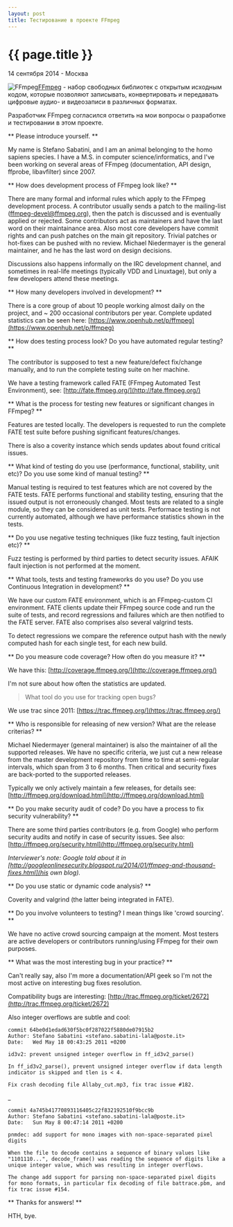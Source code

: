 ```yaml
---
layout: post
title: Тестирование в проекте FFmpeg
---
```


{{ page.title }}
================

<p class="meta">14 сентября 2014 - Москва</p>

<!--
http://samples.mplayerhq.hu
FATE http://www.opennet.ru/opennews/art.shtml?num=38832
https://github.com/vivienschilis/ffmpeg/blob/master/doc/fate.txt
http://cybersip.googlecode.com/git/ffmpeg/doc/fate.html
-->

<img src="http://blog.bronevichok.ru/images/logo-ffmpeg.png" alt="FFmpeg" style="float:left">

[FFmpeg](https://www.ffmpeg.org) - набор свободных библиотек
с открытым исходным кодом, которые позволяют записывать,
конвертировать и передавать цифровые аудио- и видеозаписи в различных форматах.

Разработчик FFmpeg согласился ответить на мои вопросы
о разработке и тестировании в этом проекте.

** Please introduce yourself. **

My name is Stefano Sabatini, and I am an animal belonging to the homo
sapiens species. I have a M.S. in computer science/informatics, and
I've been working on several areas of FFmpeg (documentation, API
design, ffprobe, libavfilter) since 2007.

** How does development process of FFmpeg look like? **

There are many formal and informal rules which apply to the FFmpeg
development process. A contributor usually sends a patch to the
mailing-list (<ffmpeg-devel@ffmpeg.org>), then the patch is discussed
and is eventually applied or rejected. Some contributors act as
maintainers and have the last word on their maintainance area. Also
most core developers have commit rights and can push patches on the
main git repository. Trivial patches or hot-fixes can be pushed with
no review. Michael Niedermayer is the general maintainer, and he has
the last word on design decisions.

Discussions also happens informally on the IRC development channel,
and sometimes in real-life meetings (typically VDD and Linuxtage), but
only a few developers attend these meetings.

** How many developers involved in development? **

There is a core group of about 10 people working almost daily on the
project, and ~ 200 occasional contributors per year. Complete
updated statistics can be seen here:
[https://www.openhub.net/p/ffmpeg](https://www.openhub.net/p/ffmpeg)

** How does testing process look? Do you have automated regular testing? **

The contributor is supposed to test a new feature/defect fix/change
manually, and to run the complete testing suite on her machine.

We have a testing framework called FATE (FFmpeg Automated Test
Environment), see: [http://fate.ffmpeg.org/](http://fate.ffmpeg.org/)

** What is the process for testing new features or significant changes in FFmpeg? **

Features are tested locally. The developers is requested to run the
complete FATE test suite before pushing significant features/changes.

There is also a coverity instance which sends updates about found
critical issues.

** What kind of testing do you use (performance, functional, stability, unit etc)?
Do you use some kind of manual testing? **

Manual testing is required to test features which are not covered by
the FATE tests. FATE performs functional and stability testing,
ensuring that the issued output is not erroneously changed. Most tests
are related to a single module, so they can be considered as unit
tests. Performace testing is not currently automated, although we have
performance statistics shown in the tests.

** Do you use negative testing techniques (like fuzz testing, fault injection etc)? **

Fuzz testing is performed by third parties to detect security
issues. AFAIK fault injection is not performed at the moment.

** What tools, tests and testing frameworks do you use? Do you use
Continuous Integration in development? **

We have our custom FATE environment, which is an FFmpeg-custom CI
environment. FATE clients update their FFmpeg source code and run the
suite of tests, and record regressions and failures which are then
notified to the FATE server. FATE also comprises also several valgrind
tests.

To detect regressions we compare the reference output hash with the
newly computed hash for each single test, for each new build.

** Do you measure code coverage? How often do you measure it? **

We have this: [http://coverage.ffmpeg.org/](http://coverage.ffmpeg.org/)

I'm not sure about how often the statistics are updated.

> What tool do you use for tracking open bugs?

We use trac since 2011:
[https://trac.ffmpeg.org/](https://trac.ffmpeg.org/)

** Who is responsible for releasing of new version?
What are the release criterias? **

Michael Niedermayer (general maintainer) is also the maintainer of all
the supported releases. We have no specific criteria, we just cut a
new release from the master development repository from time to time
at semi-regular intervals, which span from 3 to 6 months. Then
critical and security fixes are back-ported to the supported releases.

Typically we only actively maintain a few releases, for details see:
[http://ffmpeg.org/download.html](http://ffmpeg.org/download.html)

** Do you make security audit of code? Do you have a process to fix
security vulnerability? **

There are some third parties contributors (e.g. from Google) who
perform security audits and notify in case of security issues.
See also: [http://ffmpeg.org/security.html](http://ffmpeg.org/security.html)

*Interviewer's note: Google told about it in
[http://googleonlinesecurity.blogspot.ru/2014/01/ffmpeg-and-thousand-fixes.html](his own blog).*

** Do you use static or dynamic code analysis? **

Coverity and valgrind (the latter being integrated in FATE).

** Do you involve volunteers to testing? I mean things like 'crowd sourcing'. **

We have no active crowd sourcing campaign at the moment. Most testers
are active developers or contributors running/using FFmpeg for their
own purposes.

** What was the most interesting bug in your practice? **

Can't really say, also I'm more a documentation/API geek so I'm not
the most active on interesting bug fixes resolution.

Compatibility bugs are interesting:
[http://trac.ffmpeg.org/ticket/2672](http://trac.ffmpeg.org/ticket/2672)

Also integer overflows are subtle and cool:

    commit 64be0d1edad630f5bc0f287022f5880de07915b2
    Author: Stefano Sabatini <stefano.sabatini-lala@poste.it>
    Date:   Wed May 18 00:43:25 2011 +0200

    id3v2: prevent unsigned integer overflow in ff_id3v2_parse()

    In ff_id3v2_parse(), prevent unsigned integer overflow if data length
    indicator is skipped and tlen is < 4.

    Fix crash decoding file Allaby_cut.mp3, fix trac issue #182.

_

    commit 4a745b41770893116405c22f832192510f9bcc9b
    Author: Stefano Sabatini <stefano.sabatini-lala@poste.it>
    Date:   Sun May 8 00:47:14 2011 +0200

    pnmdec: add support for mono images with non-space-separated pixel digits

    When the file to decode contains a sequence of binary values like
    "1101110...", decode_frame() was reading the sequence of digits like a
    unique integer value, which was resulting in integer overflows.

    The change add support for parsing non-space-separated pixel digits
    for mono formats, in particular fix decoding of file battrace.pbm, and
    fix trac issue #154.

** Thanks for answers! **

HTH, bye.
